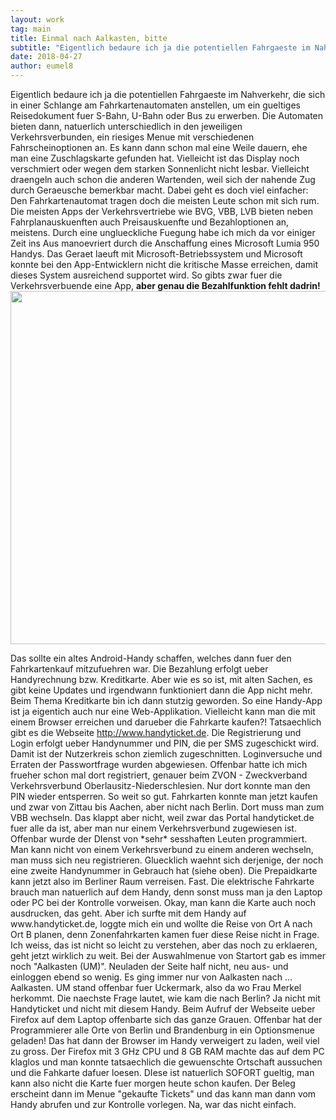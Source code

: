 ```yaml
---
layout: work
tag: main
title: Einmal nach Aalkasten, bitte
subtitle: "Eigentlich bedaure ich ja die potentiellen Fahrgaeste im Nahverkehr, die sich in einer Schlange am Fahrkartenautomaten anstellen, um ein gueltiges Reisedokument fuer S-Bahn, U-Bahn oder Bus zu erwerben. Die Automaten bieten dann, natuerlich&hellip;"
date: 2018-04-27
author: eumel8
---
```


<p>Eigentlich bedaure ich ja die potentiellen Fahrgaeste im Nahverkehr, die sich in einer Schlange am Fahrkartenautomaten anstellen, um ein gueltiges Reisedokument fuer S-Bahn, U-Bahn oder Bus zu erwerben. Die Automaten bieten dann, natuerlich unterschiedlich in den jeweiligen Verkehrsverbunden, ein riesiges Menue mit verschiedenen Fahrscheinoptionen an. Es kann dann schon mal eine Weile dauern, ehe man eine Zuschlagskarte gefunden hat. Vielleicht ist das Display noch verschmiert oder wegen dem starken Sonnenlicht nicht lesbar. Vielleicht draengeln auch schon die anderen Wartenden, weil sich der nahende Zug durch Geraeusche bemerkbar macht. Dabei geht es doch viel einfacher: Den Fahrkartenautomat tragen doch die meisten Leute schon mit sich rum. 
<br/>
Die meisten Apps der Verkehrsvertriebe wie BVG, VBB, LVB bieten neben Fahrplanauskuenften auch Preisauskuenfte und Bezahloptionen an, meistens. Durch eine unglueckliche Fuegung habe ich mich da vor einiger Zeit ins Aus manoevriert durch die Anschaffung eines Microsoft Lumia 950 Handys. Das Geraet laeuft mit Microsoft-Betriebssystem und Microsoft konnte bei den App-Entwicklern nicht die kritische Masse erreichen, damit dieses System ausreichend supportet wird. So gibts zwar fuer die Verkehrsverbuende eine App, <strong>aber genau die Bezahlfunktion fehlt dadrin! <img title="" src="https://news.microsoft.com/uploads/2016/03/Lumia650.jpg" alt="" width="750" height="565" /></strong></p>
<p>Das sollte ein altes Android-Handy schaffen, welches dann fuer den Fahrkartenkauf mitzufuehren war. Die Bezahlung erfolgt ueber Handyrechnung bzw. Kreditkarte. Aber wie es so ist, mit alten Sachen, es gibt keine Updates und irgendwann funktioniert dann die App nicht mehr. 
Beim Thema Kreditkarte bin ich dann stutzig geworden. So eine Handy-App ist ja eigentich auch nur eine Web-Applikation. Vielleicht kann man die mit einem Browser erreichen und darueber die Fahrkarte kaufen?! Tatsaechlich gibt es die Webseite <a href="http://www.handyticket.de">http://www.handyticket.de</a>. Die Registrierung und Login erfolgt ueber Handynummer und PIN, die per SMS zugeschickt wird. Damit ist der Nutzerkreis schon ziemlich zugeschnitten. Loginversuche und Erraten der Passwortfrage wurden abgewiesen. Offenbar hatte ich mich frueher schon mal dort registriert, genauer beim ZVON - Zweckverband Verkehrsverbund Oberlausitz-Niederschlesien. Nur dort konnte man den PIN wieder entsperren. So weit so gut. Fahrkarten konnte man jetzt kaufen und zwar von Zittau bis Aachen, aber nicht nach Berlin. Dort muss man zum VBB wechseln. Das klappt aber nicht, weil zwar das Portal handyticket.de fuer alle da ist, aber man nur einem Verkehrsverbund zugewiesen ist. Offenbar wurde der DIenst von *sehr* sesshaften Leuten programmiert. Man kann nicht von einem Verkehrsverbund zu einem anderen wechseln, man muss sich neu registrieren. Gluecklich waehnt sich derjenige, der noch eine zweite Handynummer in Gebrauch hat (siehe oben). Die Prepaidkarte kann jetzt also im Berliner Raum verreisen. Fast.
Die elektrische Fahrkarte brauch man natuerlich auf dem Handy, denn sonst muss man ja den Laptop oder PC bei der Kontrolle vorweisen. Okay, man kann die Karte auch noch ausdrucken, das geht. Aber ich surfte mit dem Handy auf www.handyticket.de, loggte mich ein und wollte die Reise von Ort A nach Ort B planen, denn Zonenfahrkarten kamen fuer diese Reise nicht in Frage. Ich weiss, das ist nicht so leicht zu verstehen, aber das noch zu erklaeren, geht jetzt wirklich zu weit. Bei der Auswahlmenue von Startort gab es immer noch "Aalkasten (UM)". Neuladen der Seite half nicht, neu aus- und einloggen ebend so wenig. Es ging immer nur von Aalkasten nach ... Aalkasten. UM stand offenbar fuer Uckermark, also da wo Frau Merkel herkommt. Die naechste Frage lautet, wie kam die nach Berlin? Ja nicht mit Handyticket und nicht mit diesem Handy. 
Beim Aufruf der Webseite ueber Firefox auf dem Laptop offenbarte sich das ganze Grauen. Offenbar hat der Programmierer alle Orte von Berlin und Brandenburg in ein Optionsmenue geladen! Das hat dann der Browser im Handy verweigert zu laden, weil viel zu gross. Der Firefox mit 3 GHz CPU und 8 GB RAM machte das auf dem PC klaglos und man konnte tatsaechlich die gewuenschte Ortschaft aussuchen und die Fahkarte dafuer loesen. DIese ist natuerlich SOFORT gueltig, man kann also nicht die Karte fuer morgen heute schon kaufen. Der Beleg erscheint dann im Menue "gekaufte Tickets" und das kann man dann vom Handy abrufen und zur Kontrolle vorlegen. Na, war das nicht einfach.
</p>
